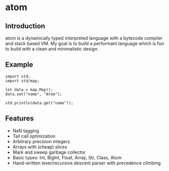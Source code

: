 # atom

## Introduction

atom is a dynamically typed interpreted language with a bytecode compiler and stack based VM.
My goal is to build a performant language which is fun to build with a clean and minimalistic design.

## Example

```atom
import std;
import std/map;

let data = map.Map();
data.set("name", "Atom");

std.println(data.get("name"));
```

## Features

- NaN tagging
- Tail call optimization
- Arbitrary precision integers
- Arrays with (cheap) slices
- Mark and sweep garbage collector
- Basic types: Int, BigInt, Float, Array, Str, Class, Atom
- Hand-written lexer/recursive descent parser with precedence climbing
